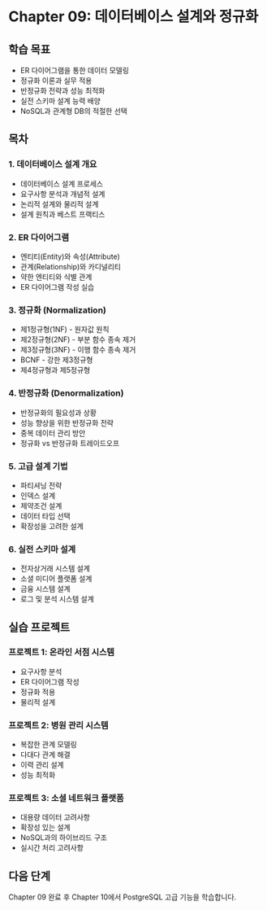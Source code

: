 # Chapter 09: 데이터베이스 설계와 정규화

## 학습 목표
- ER 다이어그램을 통한 데이터 모델링
- 정규화 이론과 실무 적용
- 반정규화 전략과 성능 최적화
- 실전 스키마 설계 능력 배양
- NoSQL과 관계형 DB의 적절한 선택

## 목차

### 1. 데이터베이스 설계 개요
- 데이터베이스 설계 프로세스
- 요구사항 분석과 개념적 설계
- 논리적 설계와 물리적 설계
- 설계 원칙과 베스트 프랙티스

### 2. ER 다이어그램
- 엔티티(Entity)와 속성(Attribute)
- 관계(Relationship)와 카디널리티
- 약한 엔티티와 식별 관계
- ER 다이어그램 작성 실습

### 3. 정규화 (Normalization)
- 제1정규형(1NF) - 원자값 원칙
- 제2정규형(2NF) - 부분 함수 종속 제거
- 제3정규형(3NF) - 이행 함수 종속 제거
- BCNF - 강한 제3정규형
- 제4정규형과 제5정규형

### 4. 반정규화 (Denormalization)
- 반정규화의 필요성과 상황
- 성능 향상을 위한 반정규화 전략
- 중복 데이터 관리 방안
- 정규화 vs 반정규화 트레이드오프

### 5. 고급 설계 기법
- 파티셔닝 전략
- 인덱스 설계
- 제약조건 설계
- 데이터 타입 선택
- 확장성을 고려한 설계

### 6. 실전 스키마 설계
- 전자상거래 시스템 설계
- 소셜 미디어 플랫폼 설계
- 금융 시스템 설계
- 로그 및 분석 시스템 설계

## 실습 프로젝트

### 프로젝트 1: 온라인 서점 시스템
- 요구사항 분석
- ER 다이어그램 작성
- 정규화 적용
- 물리적 설계

### 프로젝트 2: 병원 관리 시스템
- 복잡한 관계 모델링
- 다대다 관계 해결
- 이력 관리 설계
- 성능 최적화

### 프로젝트 3: 소셜 네트워크 플랫폼
- 대용량 데이터 고려사항
- 확장성 있는 설계
- NoSQL과의 하이브리드 구조
- 실시간 처리 고려사항

## 다음 단계
Chapter 09 완료 후 Chapter 10에서 PostgreSQL 고급 기능을 학습합니다.